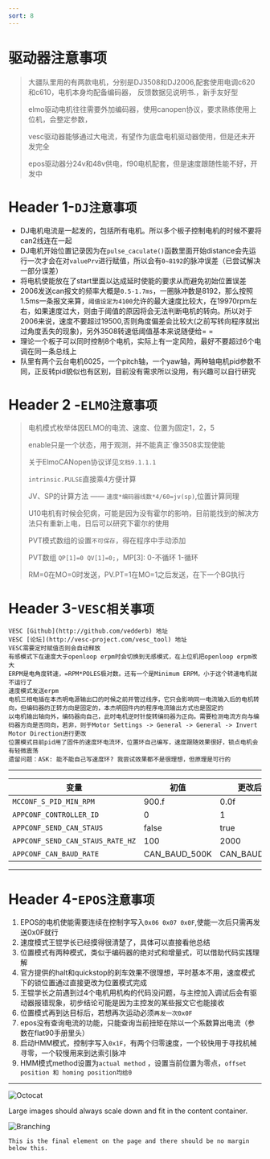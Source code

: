 ```yaml
---
sort: 8
---
```


# 驱动器注意事项

> 大疆队里用的有两款电机，分别是DJ3508和DJ2006,配套使用电调c620和c610，电机本身均配备编码器， 反馈数据见说明书.，新手友好型
>
> elmo驱动电机往往需要外加编码器，使用canopen协议，要求熟练使用上位机，会整定参数，
>
> vesc驱动器能够通过大电流，有望作为底盘电机驱动器使用，但是还未开发完全
>
> epos驱动器分24v和48v供电，f90电机配套，但是速度跟随性能不好，开发中

# Header 1-`DJ注意事项`

+ DJ电机电流是一起发的，包括所有电机。所以多个板子控制电机的时候不要将can2线连在一起
+ DJ电机开始位置记录因为在`pulse_caculate()`函数里面开始distance会先运行一次才会在对`valuePrv`进行赋值，所以会有`0~8192`的脉冲误差（已尝试解决一部分误差）
+ 将电机使能放在了start里面以达成延时使能的要求从而避免初始位置误差  
+ 2006发送can报文的频率大概是`0.5-1.7ms`，一圈脉冲数是8192，那么按照1.5ms一条报文来算，`阈值设定为4100`允许的最大速度比较大，在19970rpm左右，如果速度过大，则由于阈值的原因将会无法判断电机的转向。所以对于2006来说，速度不要超过19500,否则角度偏差会比较大(之前写转向程序就出过角度丢失的现象)，另外3508转速低阈值基本来说随便给= =
+ 理论一个板子可以同时控制8个电机，实际上有一定风险，最好不要超过6个电调在同一条总线上
+ 队里有两个云台电机6025，一个pitch轴，一个yaw轴，两种轴电机pid参数不同，正反转pid貌似也有区别，目前没有需求所以没用，有兴趣可以自行研究

# Header 2 -`ELMO注意事项`

> 电机模式枚举体因ELMO的电流、速度、位置为固定1，2，5
>
> enable只是一个状态，用于观测，并不能真正`像3508实现使能
>
> 关于ElmoCANopen协议详见`文档9.1.1.1`
>
> `intrinsic.PULSE`直接乘4方便计算
>
> JV、SP的计算方法  ——    `速度*编码器线数*4/60=jv(sp)`,位置计算同理
>
> U10电机有时候会犯病，可能是因为没有霍尔的影响，目前能找到的解决方法只有重新上电，日后可以研究下霍尔的使用
>
> PVT模式数组的设置`不可保存`，得在程序中手动添加
>
> PVT数组 `QP[1]=0 QV[1]=0;`，MP[3]: 0-不循环 1-循环
>
> RM=0在MO=0时发送，PV.PT=1在MO=1之后发送，在下一个BG执行

# Header 3-`VESC相关事项`

```
VESC [Github](http://github.com/vedderb) 地址
VESC [论坛](http://vesc-project.com/vesc_tool) 地址
VESC需要定时赋值否则会自动释放
有感模式下在速度大于openloop erpm时会切换到无感模式，在上位机把openloop erpm改大
ERPM是电角度转速，=RPM*POLES极对数。还有一个是Minimum ERPM，小于这个转速电机就不运行了
速度模式发送erpm
电机三相电插在本杰明电源输出口的时候之前并管过线序，它只会影响同一电流输入后的电机转向，但编码器的正转方向是固定的，本杰明固件内的程序电流输出方式也是固定的
以电机输出轴向外，编码器向自己，此时电机逆时针旋转编码器为正向。需要检测电流方向与编码器方向是否同向，若非，则于Motor Settings -> General -> General -> Invert Motor Direction进行更改
位置模式目前pid用了固件的速度环电流环，位置环自己编写，速度跟随效果很好，锁点电机会有轻微震荡
遗留问题：ASK: 能不能自己写速度环? 我尝试效果都不是很理想，但原理是可行的
```

---

| 变量          | 初值        | 更改后    |   所在文件 |
| ------------- | -------------------- | ----------------- |----------------- |
| `MCCONF_S_PID_MIN_RPM`       | 900.f            |        0.0f      |    mcconf_defult.h |
| `APPCONF_CONTROLLER_ID` | 0     |        1      |     appconf_defult.h |
| `APPCONF_SEND_CAN_STAUS`         | false |          true     |    appconf_defult.h |
| `APPCONF_SEND_CAN_STAUS_RATE_HZ`     | 100            |        2000      |     appconf_defult.h |
| `APPCONF_CAN_BAUD_RATE`        | CAN_BAUD_500K                 |          CAN_BAUD_1M      |   appconf_defult.h |

---

# Header 4-`EPOS注意事项`

1. EPOS的电机使能需要连续在控制字写入`0x06 0x07 0x0F`,使能一次后只需再发送0x0F就行
2. 速度模式王锟学长已经摸得很清楚了，具体可以直接看他总结
3. 位置模式有两种模式，类似于编码器的绝对式和增量式，可以借助代码实践理解
4. 官方提供的halt和quickstop的刹车效果不很理想，平时基本不用，速度模式下的锁位置通过直接更改为位置模式完成
4. 王锟学长之前遇到过4个电机用机构的代码没问题，与主控加入调试后会有驱动器报错现象，初步结论可能是因为主控发的某些报文它也能接收
4. 位置模式再到达目标后，若想再次运动必须`再发一次0x0F`
5. epos没有查询电流的功能，只能查询当前扭矩在除以一个系数算出电流（参数在flat90手册里头）
6. 启动HMM模式，控制字写入`0x1F`，有两个归零速度，一个较快用于寻找机械寻零，一个较慢用来到达索引脉冲
7. HMM模式method设置为`actual method` ，设置当前位置为零点，`offset position 和 homing position均给0`

---


![Octocat](https://github.githubassets.com/images/icons/emoji/octocat.png)

Large images should always scale down and fit in the content container.

![Branching](https://guides.github.com/activities/hello-world/branching.png)

```
This is the final element on the page and there should be no margin below this.
```
